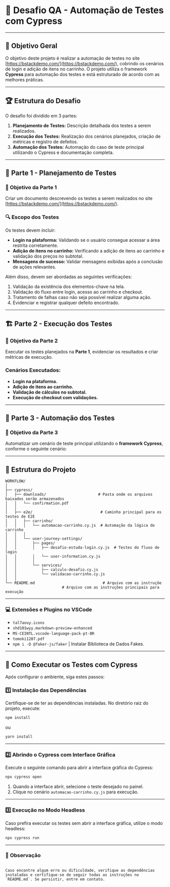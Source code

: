 # 🚀 Desafio QA - Automação de Testes com Cypress

---

## 📌 Objetivo Geral

O objetivo deste projeto é realizar a automação de testes no site [https://bstackdemo.com/](https://bstackdemo.com/), cobrindo os cenários de login e adição de itens no carrinho. O projeto utiliza o framework **Cypress** para automação dos testes e está estruturado de acordo com as melhores práticas.

---

## 🏆 Estrutura do Desafio

O desafio foi dividido em 3 partes:

1. **Planejamento de Testes:** Descrição detalhada dos testes a serem realizados.  
2. **Execução dos Testes:** Realização dos cenários planejados, criação de métricas e registro de defeitos.  
3. **Automação dos Testes:** Automação do caso de teste principal utilizando o Cypress e documentação completa.

---

## 📌 **Parte 1 - Planejamento de Testes**

### 🎯 Objetivo da Parte 1
Criar um documento descrevendo os testes a serem realizados no site [https://bstackdemo.com/](https://bstackdemo.com/).

### 🔍 Escopo dos Testes

Os testes devem incluir:

- **Login na plataforma:** Validando se o usuário consegue acessar a área restrita corretamente.  
- **Adição de itens no carrinho:** Verificando a adição de itens ao carrinho e validação dos preços no subtotal.  
- **Mensagens de sucesso:** Validar mensagens exibidas após a conclusão de ações relevantes.

Além disso, devem ser abordadas as seguintes verificações:

1. Validação da existência dos elementos-chave na tela.  
2. Validação do fluxo entre login, acesso ao carrinho e checkout.  
3. Tratamento de falhas caso não seja possível realizar alguma ação.  
4. Evidenciar e registrar qualquer defeito encontrado.

---

## 🏗️ **Parte 2 - Execução dos Testes**

### 🎯 Objetivo da Parte 2
Executar os testes planejados na **Parte 1**, evidenciar os resultados e criar métricas de execução.

### Cenários Executados:

- **Login na plataforma.**  
- **Adição de itens ao carrinho.**  
- **Validação de cálculos no subtotal.**  
- **Execução de checkout com validações.**

---

## 🤖 **Parte 3 - Automação dos Testes**

### 🎯 Objetivo da Parte 3
Automatizar um cenário de teste principal utilizando o **framework Cypress**, conforme o seguinte cenário:

---

## 📜 Estrutura do Projeto  

```plaintext
WORKFLOW/
│
├── cypress/
│   ├── downloads/                       # Pasta onde os arquivos baixados serão armazenados  
│   │   └── confirmation.pdf  
│   │
│   ├── e2e/                              # Caminho principal para os testes de E2E  
│   │   ├── carrinho/
│   │   │   └── automacao-carrinho.cy.js  # Automação da lógica do carrinho  
│   │   │
│   │   └── user-journey-settings/  
│   │       ├── pages/  
│   │       │   ├── desafio-estuda-login.cy.js  # Testes do fluxo de login  
│   │       │   └── user-information.cy.js  
│   │       │
│   │       └── services/  
│   │           ├── calculo-desafio.cy.js  
│   │           └── validacao-carrinho.cy.js  
│   │
└── README.md                              # Arquivo com as instruçõe
                         # Arquivo com as instruções principais para execução
```

---

### 💻 **Extensões e Plugins no VSCode**

- `tal7aouy.icons`  
- `shd101wyy.markdown-preview-enhanced`  
- `MS-CEINTL.vscode-language-pack-pt-BR`  
- `tomoki1207.pdf`  
- `npm i -D @faker-js/faker` | Instalar Biblioteca de Dados Fakes. 
---

## 🚀 **Como Executar os Testes com Cypress**

Após configurar o ambiente, siga estes passos:

### 1️⃣ **Instalação das Dependências**

Certifique-se de ter as dependências instaladas. No diretório raiz do projeto, execute:  

```bash
npm install
```

ou

```bash
yarn install
```

---

### 2️⃣ **Abrindo o Cypress com Interface Gráfica**

Execute o seguinte comando para abrir a interface gráfica do Cypress:  

```bash
npx cypress open
```

1. Quando a interface abrir, selecione o teste desejado no painel.  
2. Clique no cenário `automacao-carrinho.cy.js` para execução.  

---

### 3️⃣ **Execução no Modo Headless**

Caso prefira executar os testes sem abrir a interface gráfica, utilize o modo headless:  

```bash
npx cypress run
```

---

### 🔎 **Observação**  

```

Caso encontre algum erro ou dificuldade, verifique as dependências instaladas e certifique-se de seguir todas as instruções no `README.md`. Se persistir, entre em contato.